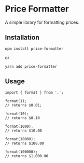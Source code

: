 # Price Formatter

A simple library for formatting prices.

## Installation

```
npm install price-formatter
```

or

```
yarn add price-formatter
```

## Usage

```
import { format } from '.';

format(1);
// returns $0.01;

format(10);
// returns $0.10

format(1000);
// returns $10.00

format(10000);
// returns $100.00

format(100000);
// returns $1,000.00
```
